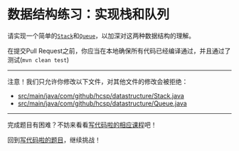 # 数据结构练习：实现栈和队列

请实现一个简单的[`Stack`](https://github.com/hcsp/implement-stack-and-queue/blob/master/src/main/java/com/github/hcsp/datastructure/Stack.java)和[`Queue`](https://github.com/hcsp/implement-stack-and-queue/blob/master/src/main/java/com/github/hcsp/datastructure/Queue.java)，以加深对这两种数据结构的理解。

在提交Pull Request之前，你应当在本地确保所有代码已经编译通过，并且通过了测试(`mvn clean test`)

-----
注意！我们只允许你修改以下文件，对其他文件的修改会被拒绝：
- [src/main/java/com/github/hcsp/datastructure/Stack.java](https://github.com/hcsp/implement-stack-and-queue/blob/master/src/main/java/com/github/hcsp/datastructure/Stack.java)
- [src/main/java/com/github/hcsp/datastructure/Queue.java](https://github.com/hcsp/implement-stack-and-queue/blob/master/src/main/java/com/github/hcsp/datastructure/Queue.java)
-----


完成题目有困难？不妨来看看[写代码啦的相应课程](https://xiedaimala.com/tasks/9bf0fb20-929d-4e17-891a-4673291d74a0)吧！

回到[写代码啦的题目](https://xiedaimala.com/tasks/9bf0fb20-929d-4e17-891a-4673291d74a0/quizzes/1b0fc390-74ad-4f55-b355-90b8a9154cc5)，继续挑战！ 
